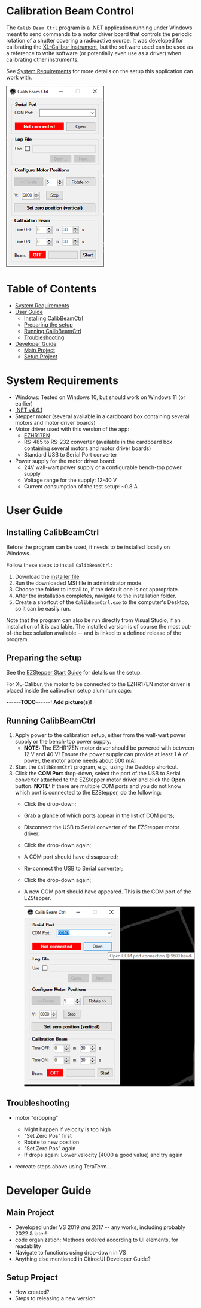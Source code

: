 # Calibration Beam Control

The `Calib Beam Ctrl` program is a .NET application running under Windows
meant to send commands to a motor driver board that controls the periodic
rotation of a shutter covering a radioactive source. It was developed for
calibrating the [XL-Calibur instrument](https://sites.wustl.edu/xlcal/home/),
but the software used can be used as a reference to write software (or 
potentially even use as a driver) when calibrating other instruments.

See [System Requirements](#system-requirements) for more details on the setup
this application can work with.

<img src="images/CalibBeamCtrl.PNG">

# Table of Contents

- [System Requirements](#system-requirements)
- [User Guide](#user-guide)
  * [Installing CalibBeamCtrl](#installing-calibbeamctrl)
  * [Preparing the setup](#preparing-the-setup)
  * [Running CalibBeamCtrl](#running-calibbeamctrl)
  * [Troubleshooting](#troubleshooting)
- [Developer Guide](#developer-guide)
  * [Main Project](#main-project)
  * [Setup Project](#setup-project)

# System Requirements

- Windows: Tested on Windows 10, but should work on Windows 11 (or earlier)
- [.NET v4.6.1](https://dotnet.microsoft.com/en-us/download/dotnet-framework/net461)
- Stepper motor (several available in a cardboard box containing several
  motors and motor driver boards)
- Motor driver used with this version of the app:
  - [EZHR17EN](http://www.allmotion.com/EZHR17ENDescription.htm)
  - RS-485 to RS-232 converter (available in the cardboard box containing
    several motors and motor driver boards)
  - Standard USB to Serial Port converter
- Power supply for the motor driver board:
  - 24V wall-wart power supply or a configurable bench-top power supply
  - Voltage range for the supply: 12-40 V
  - Current consumption of the test setup: ~0.8 A

# User Guide

## Installing CalibBeamCtrl

Before the program can be used, it needs to be installed locally on Windows.

Follow these steps to install `CalibBeamCtrl`:

1. Download the [installer file](https://www.dropbox.com/s/qovgwud9kwxqwqf/CalibBeamCtrl.msi?dl=0)
2. Run the downloaded MSI file in administrator mode.
4. Choose the folder to install to, if the default one is not appropriate.
5. After the installation completes, navigate to the installation folder.
6. Create a shortcut of the `CalibBeamCtrl.exe` to the computer's Desktop,
   so it can be easily run.

Note that the program can also be run directly from Visual Studio, if an
installation of it is available. The installed version is of course the
most out-of-the box solution available -- and is linked to a defined release
of the program.

## Preparing the setup

See the [EZStepper Start Guide](http://www.allmotion.com/New%20PDF's/EZ17_23/EZ_17_23%20EZ%20Start.pdf)
for details on the setup.

For XL-Calibur, the motor to be connected to the EZHR17EN motor driver is
placed inside the calibration setup aluminum cage:

**------TODO------: Add picture(s)!**

## Running CalibBeamCtrl

1. Apply power to the calibration setup, either from the wall-wart power supply
   or the bench-top power supply.
   - **NOTE:** The EZHR17EN motor driver should be powered with between 12 V and
     40 V! Ensure the power supply can provide at least 1 A of power, the motor
     alone needs about 600 mA!
2. Start the `CalibBeamCtrl` program, e.g., using the Desktop shortcut.
3. Click the **COM Port** drop-down, select the port of the USB to Serial converter
   attached to the EZStepper motor driver and click the **Open** button.
   **NOTE:** If there are multiple COM ports and you do not know which port is
   connected to the EZStepper, do the following:
   - Click the drop-down;
   - Grab a glance of which ports appear in the list of COM ports;
   - Disconnect the USB to Serial converter of the EZStepper motor driver;
   - Click the drop-down again;
   - A COM port should have dissapeared;
   - Re-connect the USB to Serial converter;
   - Click the drop-down again;
   - A new COM port should have appeared. This is the COM port of the EZStepper.

     <img src="images/CalibBeamCtrl-OpenPort.PNG">

## Troubleshooting

- motor "dropping"
  - Might happen if velocity is too high
  - "Set Zero Pos" first
  - Rotate to new position
  - "Set Zero Pos" again
  - If drops again: Lower velocity (4000 a good value) and try again

- recreate steps above using TeraTerm...

# Developer Guide

## Main Project

- Developed under VS 2019 _and_ 2017 -- any works, including probably
  2022 & later!
- code organization: Methods ordered according to UI elements, for
  readability
- Navigate to functions using drop-down in VS
- Anything else mentioned in CitirocUI Developer Guide?

## Setup Project

- How created?
- Steps to releasing a new version
